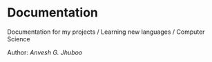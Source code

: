 # Documentation

Documentation for my projects / Learning new languages / Computer Science

Author: *Anvesh G. Jhuboo*
